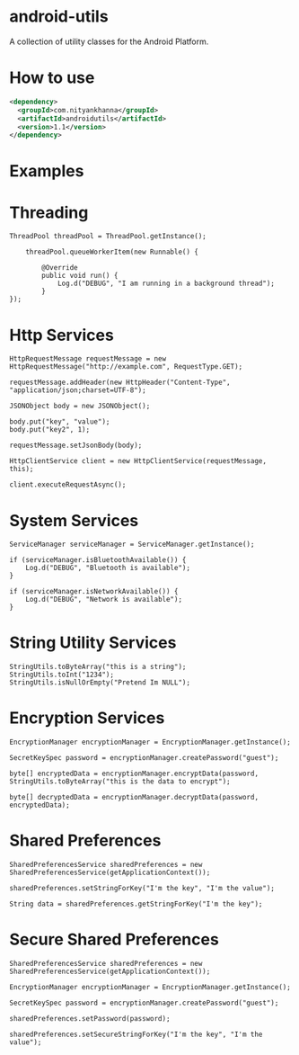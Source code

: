 android-utils
=============

A collection of utility classes for the Android Platform.

How to use
=============
```xml
<dependency>
  <groupId>com.nityankhanna</groupId>
  <artifactId>androidutils</artifactId>
  <version>1.1</version>
</dependency>
```


Examples
=============

Threading
=============

    ThreadPool threadPool = ThreadPool.getInstance();

		threadPool.queueWorkerItem(new Runnable() {

			@Override
			public void run() {
				Log.d("DEBUG", "I am running in a background thread");
			}
    });
    
    
Http Services
=============
    
    HttpRequestMessage requestMessage = new HttpRequestMessage("http://example.com", RequestType.GET);
    
    requestMessage.addHeader(new HttpHeader("Content-Type", "application/json;charset=UTF-8");
	
	JSONObject body = new JSONObject();
	
	body.put("key", "value");
	body.put("key2", 1);
	
    requestMessage.setJsonBody(body);
    
    HttpClientService client = new HttpClientService(requestMessage, this);
    
    client.executeRequestAsync();


System Services
=============

    ServiceManager serviceManager = ServiceManager.getInstance();
    
    if (serviceManager.isBluetoothAvailable()) {
	    Log.d("DEBUG", "Bluetooth is available");
    }
    
    if (serviceManager.isNetworkAvailable()) {
	    Log.d("DEBUG", "Network is available");
    }
    
String Utility Services
=============
    
    StringUtils.toByteArray("this is a string");
    StringUtils.toInt("1234");
    StringUtils.isNullOrEmpty("Pretend Im NULL");
    
Encryption Services
=============
    
    EncryptionManager encryptionManager = EncryptionManager.getInstance();
    
    SecretKeySpec password = encryptionManager.createPassword("guest");
    
    byte[] encryptedData = encryptionManager.encryptData(password, StringUtils.toByteArray("this is the data to encrypt");
    
    byte[] decryptedData = encryptionManager.decryptData(password, encryptedData);
    
    
Shared Preferences
=============

    SharedPreferencesService sharedPreferences = new SharedPreferencesService(getApplicationContext());
    
    sharedPreferences.setStringForKey("I'm the key", "I'm the value");
    
    String data = sharedPreferences.getStringForKey("I'm the key");
    
Secure Shared Preferences
=============

    SharedPreferencesService sharedPreferences = new SharedPreferencesService(getApplicationContext());
    
    EncryptionManager encryptionManager = EncryptionManager.getInstance();
    
    SecretKeySpec password = encryptionManager.createPassword("guest");
    
    sharedPreferences.setPassword(password);
    
    sharedPreferences.setSecureStringForKey("I'm the key", "I'm the value");



